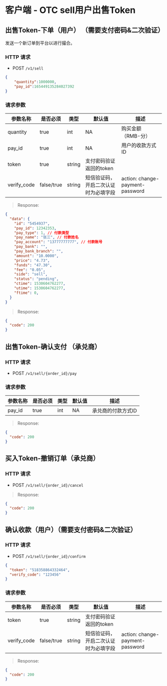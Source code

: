 # 客户端 - OTC sell用户出售Token
## 出售Token-下单（用户） （需要支付密码&二次验证）

发送一个新订单到平台以进行撮合。  

### HTTP 请求

- POST `/v1/sell`

```json
{
	"quantity":1000000,
	"pay_id":165449135284027392
}
```

### 请求参数

| 参数名称  | 是否必须 | 类型   | 默认值 | 描述 
| -------- | ------- | ------ | ----- | -----------
| quantity    | true    | int    | NA    | 购买金额（RMB-分）
| pay_id   | true    | int    | NA    | 用户的收款方式ID
| token     | true    | string | 支付密码验证返回的token |        |
| verify_code | false/true | string | 短信验证码，开启二次认证时为必填字段 | action: change-payment-password  |

> Response:

```json
{  
  "data": {
    "id": "5454937",
    "pay_id": 12342353,
    "pay_type": 1, // 付款类型
    "pay_name": "张三", // 付款姓名
    "pay_account": "13777777777", // 付款账号
    "pay_bank": "",
    "pay_bank_branch": "",
    "amount": "10.0000",
    "price": "4.73",
    "funds": "47.30",
    "fee": "0.05",
    "side": "sell",
    "status": "pending",
    "ctime": 1530604762277,
    "utime": 1530604762277,
    "ftime": 0,
  }
}
```

> Response:

```json
{  
  "code": 200
}
```

## 出售Token-确认支付 （承兑商）

### HTTP 请求

- POST `/v1/sell/{order_id}/pay`

### 请求参数

| 参数名称  | 是否必须 | 类型   | 默认值 | 描述 
| -------- | ------- | ------ | ----- | -----------
| pay_id   | true    | int    | NA    |  承兑商的付款方式ID


> Response:

```json
{  
  "code": 200
}
```

## 买入Token-撤销订单（承兑商）

### HTTP 请求

- POST `/v1/sell/{order_id}/cancel`

> Response:

```json
{  
  "code": 200
}
```

## 确认收款（用户）（需要支付密码&二次验证）

### HTTP 请求

- POST `/v1/sell/{order_id}/confirm`

```json
{  
  "token": "518358864332464",
  "verify_code": "123456"
}
```
### 请求参数

| 参数名称  | 是否必须 | 类型   | 默认值 | 描述 
| -------- | ------- | ------ | ----- | -----------
| token     | true    | string      | 支付密码验证返回的token |        |
| verify_code | false/true | string | 短信验证码，开启二次认证时为必填字段 | action: change-payment-password  |

> Response:

```json
{  
  "code": 200
}
```



